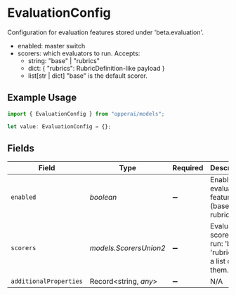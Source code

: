 # EvaluationConfig

Configuration for evaluation features stored under 'beta.evaluation'.

- enabled: master switch
- scorers: which evaluators to run. Accepts:
    - string: "base" | "rubrics"
    - dict: { "rubrics": RubricDefinition-like payload }
    - list[str | dict]
  "base" is the default scorer.

## Example Usage

```typescript
import { EvaluationConfig } from "opperai/models";

let value: EvaluationConfig = {};
```

## Fields

| Field                                                            | Type                                                             | Required                                                         | Description                                                      |
| ---------------------------------------------------------------- | ---------------------------------------------------------------- | ---------------------------------------------------------------- | ---------------------------------------------------------------- |
| `enabled`                                                        | *boolean*                                                        | :heavy_minus_sign:                                               | Enable evaluation features (base or rubrics).                    |
| `scorers`                                                        | *models.ScorersUnion2*                                           | :heavy_minus_sign:                                               | Evaluation scorers to run: 'base', 'rubrics', or a list of them. |
| `additionalProperties`                                           | Record<string, *any*>                                            | :heavy_minus_sign:                                               | N/A                                                              |